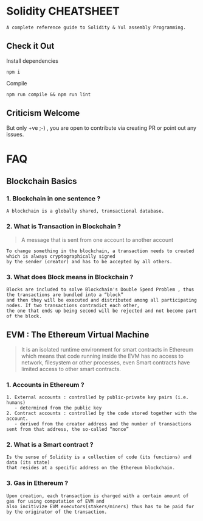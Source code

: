 # Solidity CHEATSHEET

```
A complete reference guide to Solidity & Yul assembly Programming.
```

## Check it Out

Install dependencies

```
npm i
```

Compile

```
npm run compile && npm run lint
```

## Criticism Welcome

But only +ve ;-) , you are open to contribute via creating PR or point out any issues.

# FAQ

## Blockchain Basics

### 1. Blockchain in one sentence ?

```
A blockchain is a globally shared, transactional database.
```

### 2. What is Transaction in Blockchain ?

> A message that is sent from one account to another account

```
To change something in the blockchain, a transaction needs to created which is always cryptographically signed
by the sender (creator) and has to be accepted by all others.
```

### 3. What does Block means in Blockchain ?

```
Blocks are included to solve Blockchain's Double Spend Problem , thus the transactions are bundled into a “block”
and then they will be executed and distributed among all participating nodes. If two transactions contradict each other,
the one that ends up being second will be rejected and not become part of the block.
```

## EVM : The Ethereum Virtual Machine

> It is an isolated runtime environment for smart contracts in Ethereum which means that code running inside the EVM
> has no access to network, filesystem or other processes, even Smart contracts have limited access to other smart contracts.

### 1. Accounts in Ethereum ?

```
1. External accounts : controlled by public-private key pairs (i.e. humans)
   - determined from the public key
2. Contract accounts : controlled by the code stored together with the account.
   - derived from the creator address and the number of transactions sent from that address, the so-called “nonce”
```

### 2. What is a Smart contract ?

```
Is the sense of Solidity is a collection of code (its functions) and data (its state)
that resides at a specific address on the Ethereum blockchain.
```

### 3. Gas in Ethereum ?

```
Upon creation, each transaction is charged with a certain amount of gas for using computation of EVM and
also incitivize EVM executors(stakers/miners) thus has to be paid for by the originator of the transaction.
```
